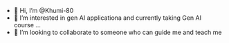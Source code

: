 - 👋 Hi, I’m @Khumi-80
- 👀 I’m interested in gen AI applicationa and currently taking Gen AI course ...
- 💞️ I’m looking to collaborate to someone who can guide me and teach me 

<!---
Khumi-80/Khumi-80 is a ✨ special ✨ repository because its `README.md` (this file) appears on your GitHub profile.
You can click the Preview link to take a look at your changes.
--->

